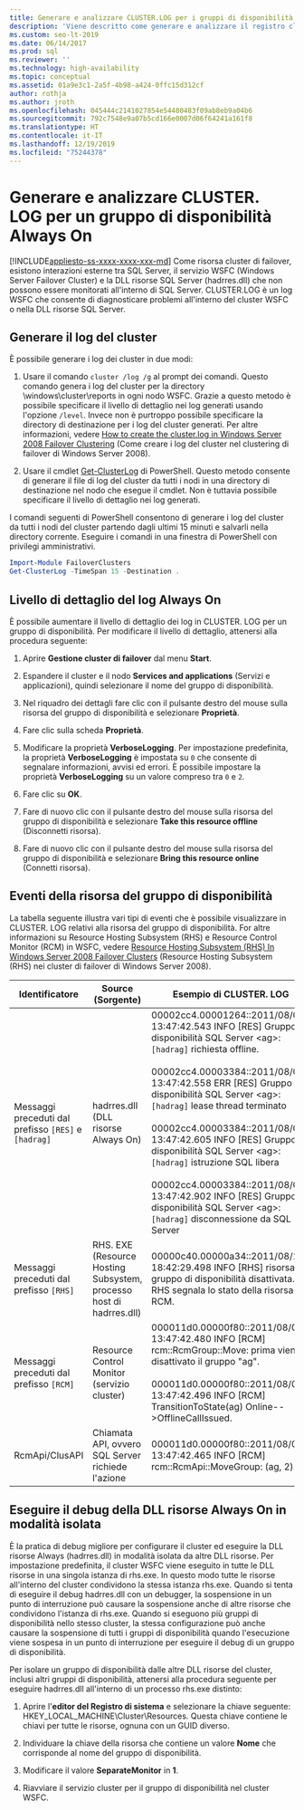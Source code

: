 ```yaml
---
title: Generare e analizzare CLUSTER.LOG per i gruppi di disponibilità
description: 'Viene descritto come generare e analizzare il registro cluster per un gruppo di disponibilità Always On. '
ms.custom: seo-lt-2019
ms.date: 06/14/2017
ms.prod: sql
ms.reviewer: ''
ms.technology: high-availability
ms.topic: conceptual
ms.assetid: 01a9e3c1-2a5f-4b98-a424-0ffc15d312cf
author: rothja
ms.author: jroth
ms.openlocfilehash: 045444c2141027854e54480483f09ab8eb9a04b6
ms.sourcegitcommit: 792c7548e9a07b5cd166e0007d06f64241a161f8
ms.translationtype: HT
ms.contentlocale: it-IT
ms.lasthandoff: 12/19/2019
ms.locfileid: "75244378"
---
```

# <a name="generate-and-analyze-the-clusterlog-for-an-always-on-availability-group"></a>Generare e analizzare CLUSTER. LOG per un gruppo di disponibilità Always On
[!INCLUDE[appliesto-ss-xxxx-xxxx-xxx-md](../../../includes/appliesto-ss-xxxx-xxxx-xxx-md.md)]
  Come risorsa cluster di failover, esistono interazioni esterne tra SQL Server, il servizio WSFC (Windows Server Failover Cluster) e la DLL risorse SQL Server (hadrres.dll) che non possono essere monitorati all'interno di SQL Server. CLUSTER.LOG è un log WSFC che consente di diagnosticare problemi all'interno del cluster WSFC o nella DLL risorse SQL Server. 
  
## <a name="generate-cluster-log"></a>Generare il log del cluster  
 È possibile generare i log dei cluster in due modi:  
  
1.  Usare il comando `cluster /log /g` al prompt dei comandi. Questo comando genera i log del cluster per la directory \windows\cluster\reports in ogni nodo WSFC. Grazie a questo metodo è possibile specificare il livello di dettaglio nei log generati usando l'opzione `/level`. Invece non è purtroppo possibile specificare la directory di destinazione per i log del cluster generati. Per altre informazioni, vedere [How to create the cluster.log in Windows Server 2008 Failover Clustering](https://blogs.msdn.com/b/clustering/archive/2008/09/24/8962934.aspx) (Come creare i log del cluster nel clustering di failover di Windows Server 2008).  
  
2.  Usare il cmdlet [Get-ClusterLog](https://technet.microsoft.com/library/ee461045.aspx) di PowerShell. Questo metodo consente di generare il file di log del cluster da tutti i nodi in una directory di destinazione nel nodo che esegue il cmdlet. Non è tuttavia possibile specificare il livello di dettaglio nei log generati.  
  
 I comandi seguenti di PowerShell consentono di generare i log del cluster da tutti i nodi del cluster partendo dagli ultimi 15 minuti e salvarli nella directory corrente. Eseguire i comandi in una finestra di PowerShell con privilegi amministrativi.  
  
```powershell  
Import-Module FailoverClusters   
Get-ClusterLog -TimeSpan 15 -Destination .  
```  
  
## <a name="always-on-log-verbosity"></a>Livello di dettaglio del log Always On  
 È possibile aumentare il livello di dettaglio dei log in CLUSTER. LOG per un gruppo di disponibilità. Per modificare il livello di dettaglio, attenersi alla procedura seguente:  
  
1.  Aprire **Gestione cluster di failover** dal menu **Start**.  
  
2.  Espandere il cluster e il nodo **Services and applications** (Servizi e applicazioni), quindi selezionare il nome del gruppo di disponibilità.  
  
3.  Nel riquadro dei dettagli fare clic con il pulsante destro del mouse sulla risorsa del gruppo di disponibilità e selezionare **Proprietà**.  
  
4.  Fare clic sulla scheda **Proprietà**.  
  
5.  Modificare la proprietà **VerboseLogging**. Per impostazione predefinita, la proprietà **VerboseLogging** è impostata su `0` che consente di segnalare informazioni, avvisi ed errori. È possibile impostare la proprietà **VerboseLogging** su un valore compreso tra `0` e `2`.  
  
6.  Fare clic su **OK**.  
  
7.  Fare di nuovo clic con il pulsante destro del mouse sulla risorsa del gruppo di disponibilità e selezionare **Take this resource offline** (Disconnetti risorsa).  
  
8.  Fare di nuovo clic con il pulsante destro del mouse sulla risorsa del gruppo di disponibilità e selezionare **Bring this resource online** (Connetti risorsa).  
  
## <a name="availability-group-resource-events"></a>Eventi della risorsa del gruppo di disponibilità  
 La tabella seguente illustra vari tipi di eventi che è possibile visualizzare in CLUSTER. LOG relativi alla risorsa del gruppo di disponibilità. For altre informazioni su Resource Hosting Subsystem (RHS) e Resource Control Monitor (RCM) in WSFC, vedere [Resource Hosting Subsystem (RHS) In Windows Server 2008 Failover Clusters](https://blogs.technet.com/b/askcore/archive/2009/11/23/resource-hosting-subsystem-rhs-in-windows-server-2008-failover-clusters.aspx) (Resource Hosting Subsystem (RHS) nei cluster di failover di Windows Server 2008).  
  
|Identificatore|Source (Sorgente)|Esempio di CLUSTER. LOG|  
|----------------|------------|------------------------------|  
|Messaggi preceduti dal prefisso `[RES]` e `[hadrag]`|hadrres.dll (DLL risorse Always On)|00002cc4.00001264::2011/08/05-13:47:42.543 INFO  [RES] Gruppo di disponibilità SQL Server \<ag>: `[hadrag]` richiesta offline.<br /><br /> 00002cc4.00003384::2011/08/05-13:47:42.558 ERR   [RES] Gruppo di disponibilità SQL Server \<ag>: `[hadrag]` lease thread terminato<br /><br /> 00002cc4.00003384::2011/08/05-13:47:42.605 INFO  [RES] Gruppo di disponibilità SQL Server \<ag>: `[hadrag]` istruzione SQL libera<br /><br /> 00002cc4.00003384::2011/08/05-13:47:42.902 INFO  [RES] Gruppo di disponibilità SQL Server \<ag>: `[hadrag]` disconnessione da SQL Server|  
|Messaggi preceduti dal prefisso `[RHS]`|RHS. EXE (Resource Hosting Subsystem, processo host di hadrres.dll)|00000c40.00000a34::2011/08/10-18:42:29.498 INFO  [RHS] risorsa gruppo di disponibilità disattivata. RHS segnala lo stato della risorsa a RCM.|  
|Messaggi preceduti dal prefisso `[RCM]`|Resource Control Monitor (servizio cluster)|000011d0.00000f80::2011/08/05-13:47:42.480 INFO  [RCM] rcm::RcmGroup::Move: prima viene disattivato il gruppo "ag".<br /><br /> 000011d0.00000f80::2011/08/05-13:47:42.496 INFO  [RCM] TransitionToState(ag) Online-->OfflineCallIssued.|  
|RcmApi/ClusAPI|Chiamata API, ovvero SQL Server richiede l'azione|000011d0.00000f80::2011/08/05-13:47:42.465 INFO  [RCM] rcm::RcmApi::MoveGroup: (ag, 2)|  
  
## <a name="debug-always-on-resource-dll-in-isolation"></a>Eseguire il debug della DLL risorse Always On in modalità isolata  
 È la pratica di debug migliore per configurare il cluster ed eseguire la DLL risorse Always (hadrres.dll) in modalità isolata da altre DLL risorse. Per impostazione predefinita, il cluster WSFC viene eseguito in tutte le DLL risorse in una singola istanza di rhs.exe. In questo modo tutte le risorse all'interno del cluster condividono la stessa istanza rhs.exe. Quando si tenta di eseguire il debug hadrres.dll con un debugger, la sospensione in un punto di interruzione può causare la sospensione anche di altre risorse che condividono l'istanza di rhs.exe. Quando si eseguono più gruppi di disponibilità nello stesso cluster, la stessa configurazione può anche causare la sospensione di tutti i gruppi di disponibilità quando l'esecuzione viene sospesa in un punto di interruzione per eseguire il debug di un gruppo di disponibilità.  
  
 Per isolare un gruppo di disponibilità dalle altre DLL risorse del cluster, inclusi altri gruppi di disponibilità, attenersi alla procedura seguente per eseguire hadrres.dll all'interno di un processo rhs.exe distinto:  
  
1.  Aprire l'**editor del Registro di sistema** e selezionare la chiave seguente: HKEY_LOCAL_MACHINE\Cluster\Resources. Questa chiave contiene le chiavi per tutte le risorse, ognuna con un GUID diverso.  
  
2.  Individuare la chiave della risorsa che contiene un valore **Nome** che corrisponde al nome del gruppo di disponibilità.  
  
3.  Modificare il valore **SeparateMonitor** in **1**.  
  
4.  Riavviare il servizio cluster per il gruppo di disponibilità nel cluster WSFC.  
  
  
